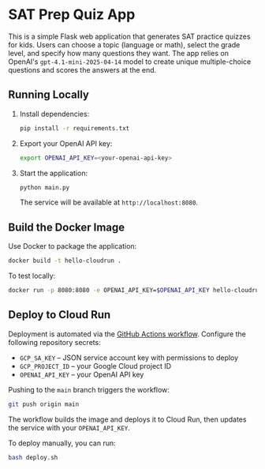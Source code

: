 # SAT Prep Quiz App

This is a simple Flask web application that generates SAT practice quizzes for kids. Users can choose a topic (language or math), select the grade level, and specify how many questions they want. The app relies on OpenAI's `gpt-4.1-mini-2025-04-14` model to create unique multiple-choice questions and scores the answers at the end.


## Running Locally

1. Install dependencies:
   ```bash
   pip install -r requirements.txt
   ```
2. Export your OpenAI API key:
   ```bash
   export OPENAI_API_KEY=<your-openai-api-key>
   ```
3. Start the application:
   ```bash
   python main.py
   ```
   The service will be available at `http://localhost:8080`.

## Build the Docker Image

Use Docker to package the application:
```bash
docker build -t hello-cloudrun .
```
To test locally:
```bash
docker run -p 8080:8080 -e OPENAI_API_KEY=$OPENAI_API_KEY hello-cloudrun
```

## Deploy to Cloud Run

Deployment is automated via the [GitHub Actions workflow](.github/workflows/deploy.yml). Configure the following repository secrets:

- `GCP_SA_KEY` – JSON service account key with permissions to deploy
- `GCP_PROJECT_ID` – your Google Cloud project ID
- `OPENAI_API_KEY` – your OpenAI API key

Pushing to the `main` branch triggers the workflow:
```bash
git push origin main
```
The workflow builds the image and deploys it to Cloud Run, then updates the service with your `OPENAI_API_KEY`.

To deploy manually, you can run:
```bash
bash deploy.sh
```


